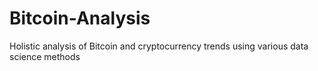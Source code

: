 # Bitcoin-Analysis
Holistic analysis of Bitcoin and cryptocurrency trends using various data science methods 
